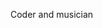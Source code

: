 Coder and musician

<!---
JoeMcDonough15/JoeMcDonough15 is a ✨ special ✨ repository because its `README.md` (this file) appears on your GitHub profile.
You can click the Preview link to take a look at your changes.
--->
